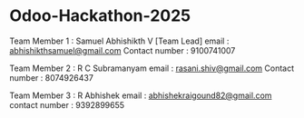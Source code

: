 # Odoo-Hackathon-2025
Team Member 1 : Samuel Abhishikth V [Team Lead]
email : abhishikthsamuel@gmail.com
Contact number : 9100741007

Team Member 2 : R C Subramanyam
email : rasani.shiv@gmail.com
Contact number : 8074926437

Team Member 3 : R Abhishek
email : abhishekraigound82@gmail.com
contact number : 9392899655
